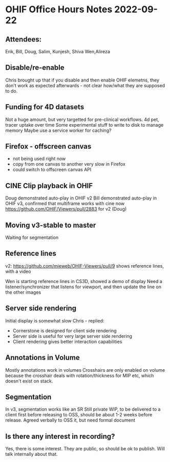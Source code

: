 # OHIF Office Hours Notes 2022-09-22

## Attendees:
Erik, Bill, Doug, Salim, Kunjesh, Shiva
Wen,Alireza

## Disable/re-enable
Chris brought up that if you disable and then enable OHIF elemetns, they don't work as expected afterwards - not clear how/what they are supposed to do.

## Funding for 4D datasets
Not a huge amount, but very targetted for pre-clinical workflows.
4d pet, tracer uptake over time
Some experimental stuff to write to disk to manage memory
Maybe use a service worker for caching?

## Firefox - offscreen canvas
- not being used right now
- copy from one canvas to another very slow in Firefox
- could switch to offscreen canvas API

## CINE Clip playback in OHIF
Doug demonstrated auto-play in OHIF v2
Bill demonstrated auto-play in OHIF v3, confirmed that multiframe works with cine now
https://github.com/OHIF/Viewers/pull/2883 for v2 (Doug)

## Moving v3-stable to master
Waiting for segmentation  

## Reference lines
v2: https://github.com/mieweb/OHIF-Viewers/pull/9 shows reference lines, with a video

Wen is starting reference lines in CS3D, showed a demo of display
Need a listener/synchronizer that listens for viewport, and then update the line on the other images

## Server side rendering
Initial display is somewhat slow
Chris - replied:
* Cornerstone is designed for client side rendering
* Server side is useful for very large server side rendering
* Client rendering gives better interaction capabilities

## Annotations in Volume
Mostly annotations work in volumes
Crosshairs are only enabled on volume because the crosshair deals with rotation/thickness for MIP etc, which doesn't exist on stack.

## Segmentation
In v3, segmentation works like an SR
Still private WIP, to be delivered to a client first before releasing to OSS, should be about 1-2 weeks before release.
Agreed verbally to OSS it, but need formal document

## Is there any interest in recording?
Yes, there is some interest.  They are public, so should be ok to publish.  Will talk internally about that.